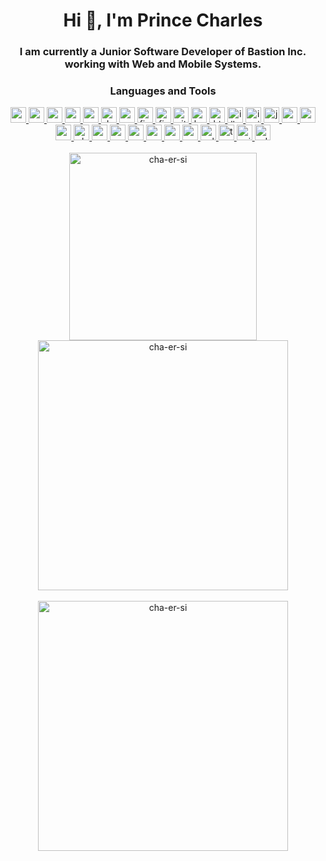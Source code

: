 <h1 align="center">Hi 👋, I'm Prince Charles</h1>
<h3 align="center">
  I am currently a Junior Software Developer of Bastion Inc. working with Web
  and Mobile Systems.
</h3>

<h3 align="center">Languages and Tools</h3>
<div align="center">
  <a href="https://angular.io" target="_blank" rel="noreferrer">
    <img
      src="https://img.shields.io/badge/Angular-%23DD0031.svg?logo=angular&logoColor=white"
      alt="angular"
      height="25px"
    />
  </a>
  <a href="https://cordova.apache.org/" target="_blank" rel="noreferrer">
    <img
      src="https://img.shields.io/badge/Apache%20Cordova-3776AB?logo=apachecordova&logoColor=white"
      alt="apachecordova"
      height="25px"
    />
  </a>
  <a href="https://www.arduino.cc/" target="_blank" rel="noreferrer">
    <img
      src="https://img.shields.io/badge/Arduino-00979D?logo=arduino&logoColor=white"
      alt="arduino"
      height="25px"
    />
  </a>
<!--   <a href="https://www.chartjs.org" target="_blank" rel="noreferrer">
    <img
      src="https://img.shields.io/badge/Chart.js-FF6384?logo=chartdotjs&logoColor=fff"
      alt="chartjs"
      height="25px"
    />
  </a> -->
  <a href="https://www.w3schools.com/cs/" target="_blank" rel="noreferrer">
    <img
      src="https://img.shields.io/badge/C%23-%23239120.svg?logo=csharp&logoColor=white"
      alt="csharp"
      height="25px"
    />
  </a>
  <a href="https://www.w3schools.com/css/" target="_blank" rel="noreferrer">
    <img
      src="https://img.shields.io/badge/CSS-1572B6?logo=css3&logoColor=fff"
      alt="css3"
      height="25px"
    />
  </a>
  <a href="https://dotnet.microsoft.com/" target="_blank" rel="noreferrer">
    <img
      src="https://img.shields.io/badge/.NET-512BD4?logo=dotnet&logoColor=fff"
      alt="dotnet"
      height="25px"
    />
  </a>
  <a href="https://expressjs.com" target="_blank" rel="noreferrer">
    <img
      src="https://img.shields.io/badge/Express.js-%23404d59.svg?logo=express&logoColor=%2361DAFB"
      alt="express"
      height="25px"
    />
  </a>
  <a href="https://www.figma.com/" target="_blank" rel="noreferrer">
    <img
      src="https://img.shields.io/badge/Figma-F24E1E?logo=figma&logoColor=white"
      alt="figma"
      height="25px"
    />
  </a>
  <a href="https://firebase.google.com/" target="_blank" rel="noreferrer">
    <img
      src="https://img.shields.io/badge/Firebase-039BE5?logo=Firebase&logoColor=white"
      alt="firebase"
      height="25px"
    />
  </a>
  <a href="https://git-scm.com/" target="_blank" rel="noreferrer">
    <img
      src="https://img.shields.io/badge/Git-F05032?logo=git&logoColor=fff"
      alt="git"
      height="25px"
    />
  </a>
  <a href="https://heroku.com" target="_blank" rel="noreferrer">
    <img
      src="https://img.shields.io/badge/Heroku-430098?logo=heroku&logoColor=fffe"
      alt="heroku"
      height="25px"
    />
  </a>
  <a href="https://www.w3.org/html/" target="_blank" rel="noreferrer">
    <img
      src="https://img.shields.io/badge/HTML-%23E34F26.svg?logo=html5&logoColor=white"
      alt="html5"
      height="25px"
    />
  </a>
  <a
    href="https://www.adobe.com/in/products/illustrator.html"
    target="_blank"
    rel="noreferrer"
  >
    <img
      src="https://img.shields.io/badge/Adobe%20Illustrator-FF9A00?logo=adobe%20illustrator&logoColor=white"
      alt="illustrator"
      height="25px"
    />
  </a>
  <a href="https://ionicframework.com" target="_blank" rel="noreferrer">
    <img
      src="https://img.shields.io/badge/Ionic-3880FF?logo=ionic&logoColor=white"
      alt="ionic"
      height="25px"
    />
  </a>
  <a
    href="https://developer.mozilla.org/en-US/docs/Web/JavaScript"
    target="_blank"
    rel="noreferrer"
  >
    <img
      src="https://img.shields.io/badge/JavaScript-F7DF1E?logo=javascript&logoColor=000"
      alt="javascript"
      height="25px"
    />
  </a>
  <a href="https://www.mongodb.com/" target="_blank" rel="noreferrer">
    <img
      src="https://img.shields.io/badge/MongoDB-%234ea94b.svg?logo=mongodb&logoColor=white"
      alt="mongodb"
      height="25px"
    />
  </a>
  <a href="https://www.mysql.com/" target="_blank" rel="noreferrer">
    <img
      src="https://img.shields.io/badge/MySQL-4479A1?logo=mysql&logoColor=fff"
      alt="mysql"
      height="25px"
    />
  </a>
  <a href="https://nodejs.org" target="_blank" rel="noreferrer">
    <img
      src="https://img.shields.io/badge/Node.js-6DA55F?logo=node.js&logoColor=white"
      alt="nodejs"
      height="25px"
    />
  </a>
  <a href="https://www.photoshop.com/en" target="_blank" rel="noreferrer">
    <img
      src="https://img.shields.io/badge/Adobe%20Photoshop-31A8FF?logo=Adobe%20Photoshop&logoColor=black"
      alt="photoshop"
      height="25px"
    />
  </a>
  <a href="https://postman.com" target="_blank" rel="noreferrer">
    <img
      src="https://img.shields.io/badge/Postman-FF6C37?logo=postman&logoColor=white"
      alt="postman"
      height="25px"
    />
  </a>
  <a href="https://reactjs.org/" target="_blank" rel="noreferrer">
    <img
      src="https://img.shields.io/badge/React-%2320232a.svg?logo=react&logoColor=%2361DAFB"
      alt="react"
      height="25px"
    />
  </a>
  <a href="https://reactnative.dev/" target="_blank" rel="noreferrer">
    <img
      src="https://img.shields.io/badge/React_Native-%2320232a.svg?logo=react&logoColor=%2361DAFB"
      alt="reactnative"
      height="25px"
    />
  </a>
  <a href="https://redis.io" target="_blank" rel="noreferrer">
    <img
      src="https://img.shields.io/badge/Redis-%23DD0031.svg?logo=redis&logoColor=white"
      alt="redis"
      height="25px"
    />
  </a>
  <a href="https://redux.js.org" target="_blank" rel="noreferrer">
    <img
      src="https://img.shields.io/badge/Redux-764ABC?logo=redux&logoColor=fff"
      alt="redux"
      height="25px"
    />
  </a>
  <a href="https://sass-lang.com" target="_blank" rel="noreferrer">
    <img
      src="https://img.shields.io/badge/Sass-C69?logo=sass&logoColor=fff"
      alt="sass"
      height="25px"
    />
  </a>
  <a href="https://www.sqlite.org/" target="_blank" rel="noreferrer">
    <img
      src="https://img.shields.io/badge/SQLite-%2307405e.svg?logo=sqlite&logoColor=white"
      alt="sqlite"
      height="25px"
    />
  </a>
  <a href="https://www.typescriptlang.org/" target="_blank" rel="noreferrer">
    <img
      src="https://img.shields.io/badge/TypeScript-3178C6?logo=typescript&logoColor=fff"
      alt="typescript"
      height="25px"
    />
  </a>
  <a href="https://unity.com/" target="_blank" rel="noreferrer">
    <img
      src="https://img.shields.io/badge/Unity-%23000000.svg?logo=unity&logoColor=white"
      alt="unity"
      height="25px"
    />
  </a>
  <a
    href="https://www.adobe.com/products/xd.html"
    target="_blank"
    rel="noreferrer"
  >
    <img
      src="https://img.shields.io/badge/Adobe%20XD-470137?logo=Adobe%20XD&logoColor=#FF61F6"
      alt="xd"
      height="25px"
    />
  </a>
</div>
<br/>
<div align="center">
  <img
    width="300"
    src="https://github-readme-stats.vercel.app/api/top-langs?username=cha-er-si&show_icons=true&locale=en&layout=compact&theme=dark&bg_color=0D1117&hide_border=true"
    alt="cha-er-si"
  />
  <img
    width="400"
    src="https://github-readme-stats.vercel.app/api?username=cha-er-si&show_icons=true&locale=en&theme=dark&bg_color=0D1117&hide_border=true"
    alt="cha-er-si"
  />
</div>
<br/>
<div align="center">
  <img
    width="400"
    src="https://github-readme-streak-stats.herokuapp.com/?user=cha-er-si&theme=dark&background=0D1117&hide_border=true"
    alt="cha-er-si"
  />
</div>
